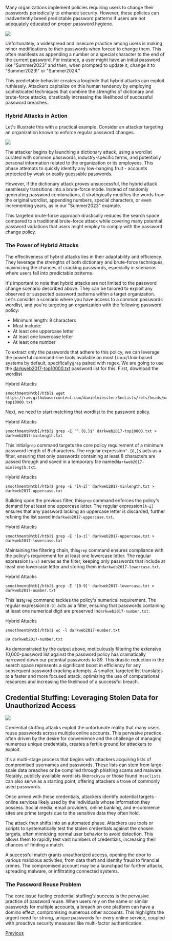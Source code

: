 ﻿Many organizations implement policies requiring users to change their passwords periodically to enhance security. However, these policies can inadvertently breed predictable password patterns if users are not adequately educated on proper password hygiene.

![](https://academy.hackthebox.com/storage/modules/57/2n.png)

Unfortunately, a widespread and insecure practice among users is making minor modifications to their passwords when forced to change them. This often manifests as appending a number or a special character to the end of the current password. For instance, a user might have an initial password like "Summer2023" and then, when prompted to update it, change it to "Summer2023!" or "Summer2024."

This predictable behavior creates a loophole that hybrid attacks can exploit ruthlessly. Attackers capitalize on this human tendency by employing sophisticated techniques that combine the strengths of dictionary and brute-force attacks, drastically increasing the likelihood of successful password breaches.

### Hybrid Attacks in Action

Let's illustrate this with a practical example. Consider an attacker targeting an organization known to enforce regular password changes.

![](https://academy.hackthebox.com/storage/modules/57/3n.png)

The attacker begins by launching a dictionary attack, using a wordlist curated with common passwords, industry-specific terms, and potentially personal information related to the organization or its employees. This phase attempts to quickly identify any low-hanging fruit - accounts protected by weak or easily guessable passwords.

However, if the dictionary attack proves unsuccessful, the hybrid attack seamlessly transitions into a brute-force mode. Instead of randomly generating password combinations, it strategically modifies the words from the original wordlist, appending numbers, special characters, or even incrementing years, as in our "Summer2023" example.

This targeted brute-force approach drastically reduces the search space compared to a traditional brute-force attack while covering many potential password variations that users might employ to comply with the password change policy.

### The Power of Hybrid Attacks

The effectiveness of hybrid attacks lies in their adaptability and efficiency. They leverage the strengths of both dictionary and brute-force techniques, maximizing the chances of cracking passwords, especially in scenarios where users fall into predictable patterns.

It's important to note that hybrid attacks are not limited to the password change scenario described above. They can be tailored to exploit any observed or suspected password patterns within a target organization. Let's consider a scenario where you have access to a common passwords wordlist, and you're targeting an organization with the following password policy:

- Minimum length: 8 characters
- Must include:
 - At least one uppercase letter
 - At least one lowercase letter
 - At least one number

To extract only the passwords that adhere to this policy, we can leverage the powerful command-line tools available on most Linux/Unix-based systems by default, specifically`grep` paired with regex. We are going to use the [darkweb2017-top10000.txt](https://github.com/danielmiessler/SecLists/blob/master/Passwords/darkweb2017-top10000.txt) password list for this. First, download the wordlist

 Hybrid Attacks

```shell-session
smoothment@htb[/htb]$ wget https://raw.githubusercontent.com/danielmiessler/SecLists/refs/heads/master/Passwords/darkweb2017-top10000.txt
```

Next, we need to start matching that wordlist to the password policy.

 Hybrid Attacks

```shell-session
smoothment@htb[/htb]$ grep -E '^.{8,}$' darkweb2017-top10000.txt > darkweb2017-minlength.txt
```

This initial`grep` command targets the core policy requirement of a minimum password length of 8 characters. The regular expression`^.{8,}$` acts as a filter, ensuring that only passwords containing at least 8 characters are passed through and saved in a temporary file named`darkweb2017-minlength.txt`.

 Hybrid Attacks

```shell-session
smoothment@htb[/htb]$ grep -E '[A-Z]' darkweb2017-minlength.txt > darkweb2017-uppercase.txt
```

Building upon the previous filter, this`grep` command enforces the policy's demand for at least one uppercase letter. The regular expression`[A-Z]` ensures that any password lacking an uppercase letter is discarded, further refining the list saved in`darkweb2017-uppercase.txt`.

 Hybrid Attacks

```shell-session
smoothment@htb[/htb]$ grep -E '[a-z]' darkweb2017-uppercase.txt > darkweb2017-lowercase.txt
```

Maintaining the filtering chain, this`grep` command ensures compliance with the policy's requirement for at least one lowercase letter. The regular expression`[a-z]` serves as the filter, keeping only passwords that include at least one lowercase letter and storing them in`darkweb2017-lowercase.txt`.

 Hybrid Attacks

```shell-session
smoothment@htb[/htb]$ grep -E '[0-9]' darkweb2017-lowercase.txt > darkweb2017-number.txt
```

This last`grep` command tackles the policy's numerical requirement. The regular expression`[0-9]` acts as a filter, ensuring that passwords containing at least one numerical digit are preserved in`darkweb2017-number.txt`.

 Hybrid Attacks

```shell-session
smoothment@htb[/htb]$ wc -l darkweb2017-number.txt

89 darkweb2017-number.txt
```

As demonstrated by the output above, meticulously filtering the extensive 10,000-password list against the password policy has dramatically narrowed down our potential passwords to 89. This drastic reduction in the search space represents a significant boost in efficiency for any subsequent password cracking attempts. A smaller, targeted list translates to a faster and more focused attack, optimizing the use of computational resources and increasing the likelihood of a successful breach.

## Credential Stuffing: Leveraging Stolen Data for Unauthorized Access

![](https://academy.hackthebox.com/storage/modules/57/5n.png)

Credential stuffing attacks exploit the unfortunate reality that many users reuse passwords across multiple online accounts. This pervasive practice, often driven by the desire for convenience and the challenge of managing numerous unique credentials, creates a fertile ground for attackers to exploit.

It's a multi-stage process that begins with attackers acquiring lists of compromised usernames and passwords. These lists can stem from large-scale data breaches or be compiled through phishing scams and malware. Notably, publicly available wordlists like`rockyou` or those found in`seclists` can also serve as a starting point, offering attackers a trove of commonly used passwords.

Once armed with these credentials, attackers identify potential targets - online services likely used by the individuals whose information they possess. Social media, email providers, online banking, and e-commerce sites are prime targets due to the sensitive data they often hold.

The attack then shifts into an automated phase. Attackers use tools or scripts to systematically test the stolen credentials against the chosen targets, often mimicking normal user behavior to avoid detection. This allows them to rapidly test vast numbers of credentials, increasing their chances of finding a match.

A successful match grants unauthorized access, opening the door to various malicious activities, from data theft and identity fraud to financial crimes. The compromised account may be a launchpad for further attacks, spreading malware, or infiltrating connected systems.

### The Password Reuse Problem

The core issue fueling credential stuffing's success is the pervasive practice of password reuse. When users rely on the same or similar passwords for multiple accounts, a breach on one platform can have a domino effect, compromising numerous other accounts. This highlights the urgent need for strong, unique passwords for every online service, coupled with proactive security measures like multi-factor authentication.

 [Previous](https://academy.hackthebox.com/module/57/section/487)
